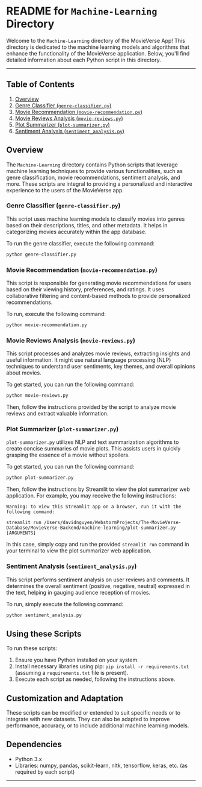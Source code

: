 # README for `Machine-Learning` Directory

Welcome to the `Machine-Learning` directory of the MovieVerse App! This directory is dedicated to the machine learning models and algorithms that enhance the functionality of the MovieVerse application. Below, you'll find detailed information about each Python script in this directory.

---

## Table of Contents

1. [Overview](#overview)
2. [Genre Classifier (`genre-classifier.py`)](#genre-classifier.py)
3. [Movie Recommendation (`movie-recommendation.py`)](#movie-recommendation.py)
4. [Movie Reviews Analysis (`movie-reviews.py`)](#movie-reviews.py)
5. [Plot Summarizer (`plot-summarizer.py`)](#plot-summarizer.py)
6. [Sentiment Analysis (`sentiment_analysis.py`)](#sentiment_analysis.py)

## Overview

The `Machine-Learning` directory contains Python scripts that leverage machine learning techniques to provide various functionalities, such as genre classification, movie recommendations, sentiment analysis, and more. These scripts are integral to providing a personalized and interactive experience to the users of the MovieVerse app.

### Genre Classifier (`genre-classifier.py`)

This script uses machine learning models to classify movies into genres based on their descriptions, titles, and other metadata. It helps in categorizing movies accurately within the app database.

To run the genre classifier, execute the following command:

```bash
python genre-classifier.py
```

### Movie Recommendation (`movie-recommendation.py`)

This script is responsible for generating movie recommendations for users based on their viewing history, preferences, and ratings. It uses collaborative filtering and content-based methods to provide personalized recommendations.

To run, execute the following command:

```bash
python movie-recommendation.py
```

### Movie Reviews Analysis (`movie-reviews.py`)

This script processes and analyzes movie reviews, extracting insights and useful information. It might use natural language processing (NLP) techniques to understand user sentiments, key themes, and overall opinions about movies.

To get started, you can run the following command:

```bash
python movie-reviews.py
```

Then, follow the instructions provided by the script to analyze movie reviews and extract valuable information.

### Plot Summarizer (`plot-summarizer.py`)

`plot-summarizer.py` utilizes NLP and text summarization algorithms to create concise summaries of movie plots. This assists users in quickly grasping the essence of a movie without spoilers.

To get started, you can run the following command:

```bash
python plot-summarizer.py
```

Then, follow the instructions by Streamlit to view the plot summarizer web application. For example, you may receive the following instructions:

```
Warning: to view this Streamlit app on a browser, run it with the following command:

streamlit run /Users/davidnguyen/WebstormProjects/The-MovieVerse-Database/MovieVerse-Backend/machine-learning/plot-summarizer.py [ARGUMENTS]
```

In this case, simply copy and run the provided `streamlit run` command in your terminal to view the plot summarizer web application.

### Sentiment Analysis (`sentiment_analysis.py`)

This script performs sentiment analysis on user reviews and comments. It determines the overall sentiment (positive, negative, neutral) expressed in the text, helping in gauging audience reception of movies.

To run, simply execute the following command:

```bash
python sentiment_analysis.py
```

## Using these Scripts

To run these scripts:

1. Ensure you have Python installed on your system.
2. Install necessary libraries using pip: `pip install -r requirements.txt` (assuming a `requirements.txt` file is present).
3. Execute each script as needed, following the instructions above.

## Customization and Adaptation

These scripts can be modified or extended to suit specific needs or to integrate with new datasets. They can also be adapted to improve performance, accuracy, or to include additional machine learning models.

## Dependencies

- Python 3.x
- Libraries: numpy, pandas, scikit-learn, nltk, tensorflow, keras, etc. (as required by each script)

---